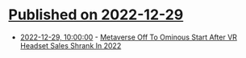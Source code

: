 # [Published on 2022-12-29](index.md)

* [2022-12-29, 10:00:00](https://tech.slashdot.org/story/22/12/29/005252/metaverse-off-to-ominous-start-after-vr-headset-sales-shrank-in-2022?utm_source=rss1.0mainlinkanon&utm_medium=feed) - [Metaverse Off To Ominous Start After VR Headset Sales Shrank In 2022](https://tech.slashdot.org/story/22/12/29/005252/metaverse-off-to-ominous-start-after-vr-headset-sales-shrank-in-2022?utm_source=rss1.0mainlinkanon&utm_medium=feed)
